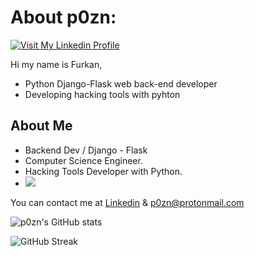 # About p0zn:

[![Visit My Linkedin Profile](https://www.linkpicture.com/q/tubnail-p0zn1.jpg)](https://www.linkedin.com/in/p0zn/)

Hi my name is Furkan,

- Python Django-Flask web back-end developer 
- Developing hacking tools with pyhton

## About Me

- Backend Dev / Django - Flask
- Computer Science Engineer.
- Hacking Tools Developer with Python.
- ![](https://komarev.com/ghpvc/?username=p0zn)

You can contact me at [Linkedin][df2] 
& p0zn@protonmail.com


[//]: # 
   [df2]: <https://www.linkedin.com/in/p0zn/>


![p0zn's GitHub stats](https://github-readme-stats.vercel.app/api?username=p0zn&show_icons=true&theme=radical)

![GitHub Streak](https://github-readme-streak-stats.herokuapp.com/?user=p0zn&theme=dark)

